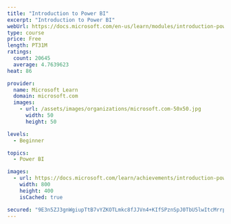 ```yaml
---
title: "Introduction to Power BI"
excerpt: "Introduction to Power BI"
webUrl: https://docs.microsoft.com/en-us/learn/modules/introduction-power-bi/
type: course
price: Free
length: PT31M
ratings:
  count: 20645
  average: 4.7639623
heat: 86

provider:
  name: Microsoft Learn
  domain: microsoft.com
  images:
    - url: /assets/images/organizations/microsoft.com-50x50.jpg
      width: 50
      height: 50

levels:
  - Beginner

topics:
  - Power BI

images:
  - url: https://docs.microsoft.com/learn/achievements/introduction-power-bi-social.png
    width: 800
    height: 400
    isCached: true

secured: "9E3n5ZJ3gnWgiupTtB7vYZKOTLmkc8fJJVn4+KIfSPznSpJ0TbU5lwItcMrrpSFL2sHjzVRyYyrIKxovi76sC+VhommeLbyQ8qIT8ziiARhPkv4ToWx/QZIMuTD4aLq6MRRpf736TAje2x4uPlBcRfXs7BccKm3q++Ahl0LhCyaahhmymMSUkrzQ15hM8vsBKj1+XRVIJ2GDv+ph5Mp6+0OTJaFIP2cplnQt7PkF2T6XC1ASDX00t7Dw1LF3esrBZbhqTVo2Tev1MW0G4MfVMCsncAwPaAaAo6EkHI9EFUHJTt1pAR9INEphLAe5lIFBMVGihmsN1vhAJArk/qdFZLQES4US7h6b7DMbjvI4ruScZUT4Qa/3l8RfdV6nY/AaE9DlMtj3vAC8y1Vwq9CbZW6aYZyIAZsOomAG5qBOwSEY1DNxIToi4nzZQpeC7vZE;QIV3q4Rv0NtTVzff2SqMag=="
---
```


